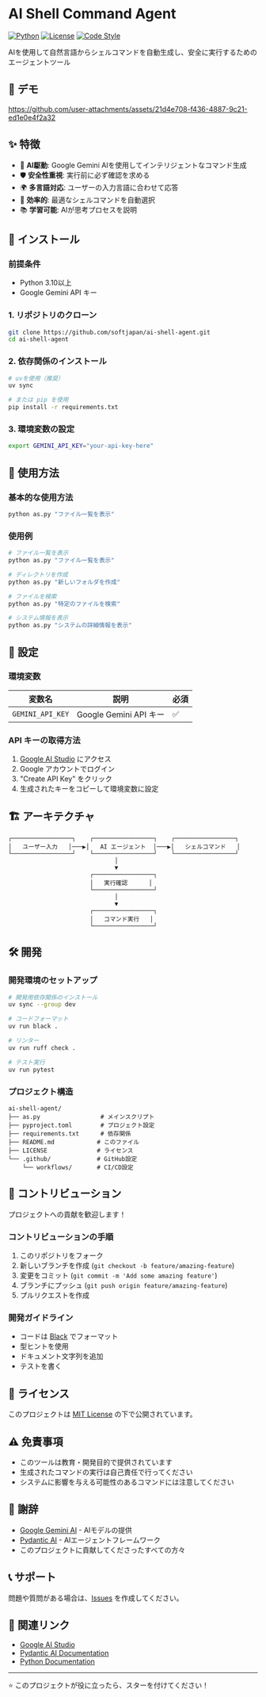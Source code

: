 # AI Shell Command Agent

[![Python](https://img.shields.io/badge/Python-3.10+-blue.svg)](https://www.python.org/downloads/)
[![License](https://img.shields.io/badge/License-MIT-green.svg)](LICENSE)
[![Code Style](https://img.shields.io/badge/code%20style-black-000000.svg)](https://github.com/psf/black)

AIを使用して自然言語からシェルコマンドを自動生成し、安全に実行するためのエージェントツール

## 🎥 デモ

https://github.com/user-attachments/assets/21d4e708-f436-4887-9c21-ed1e0e4f2a32

## ✨ 特徴

- 🤖 **AI駆動**: Google Gemini AIを使用してインテリジェントなコマンド生成
- 🛡️ **安全性重視**: 実行前に必ず確認を求める
- 🌍 **多言語対応**: ユーザーの入力言語に合わせて応答
- 🚀 **効率的**: 最適なシェルコマンドを自動選択
- 📚 **学習可能**: AIが思考プロセスを説明

## 🚀 インストール

### 前提条件

- Python 3.10以上
- Google Gemini API キー

### 1. リポジトリのクローン

```bash
git clone https://github.com/softjapan/ai-shell-agent.git
cd ai-shell-agent
```

### 2. 依存関係のインストール

```bash
# uvを使用（推奨）
uv sync

# または pip を使用
pip install -r requirements.txt
```

### 3. 環境変数の設定

```bash
export GEMINI_API_KEY="your-api-key-here"
```

## 📖 使用方法

### 基本的な使用方法

```bash
python as.py "ファイル一覧を表示"
```

### 使用例

```bash
# ファイル一覧を表示
python as.py "ファイル一覧を表示"

# ディレクトリを作成
python as.py "新しいフォルダを作成"

# ファイルを検索
python as.py "特定のファイルを検索"

# システム情報を表示
python as.py "システムの詳細情報を表示"
```

## 🔧 設定

### 環境変数

| 変数名 | 説明 | 必須 |
|--------|------|------|
| `GEMINI_API_KEY` | Google Gemini API キー | ✅ |

### API キーの取得方法

1. [Google AI Studio](https://makersuite.google.com/app/apikey) にアクセス
2. Google アカウントでログイン
3. "Create API Key" をクリック
4. 生成されたキーをコピーして環境変数に設定

## 🏗️ アーキテクチャ

```
┌─────────────────┐    ┌─────────────────┐    ┌─────────────────┐
│   ユーザー入力   │───▶│   AI エージェント  │───▶│   シェルコマンド   │
└─────────────────┘    └─────────────────┘    └─────────────────┘
                              │
                              ▼
                       ┌─────────────────┐
                       │   実行確認      │
                       └─────────────────┘
                              │
                              ▼
                       ┌─────────────────┐
                       │   コマンド実行   │
                       └─────────────────┘
```

## 🛠️ 開発

### 開発環境のセットアップ

```bash
# 開発用依存関係のインストール
uv sync --group dev

# コードフォーマット
uv run black .

# リンター
uv run ruff check .

# テスト実行
uv run pytest
```

### プロジェクト構造

```
ai-shell-agent/
├── as.py                 # メインスクリプト
├── pyproject.toml        # プロジェクト設定
├── requirements.txt      # 依存関係
├── README.md            # このファイル
├── LICENSE              # ライセンス
└── .github/             # GitHub設定
    └── workflows/       # CI/CD設定
```

## 🤝 コントリビューション

プロジェクトへの貢献を歓迎します！

### コントリビューションの手順

1. このリポジトリをフォーク
2. 新しいブランチを作成 (`git checkout -b feature/amazing-feature`)
3. 変更をコミット (`git commit -m 'Add some amazing feature'`)
4. ブランチにプッシュ (`git push origin feature/amazing-feature`)
5. プルリクエストを作成

### 開発ガイドライン

- コードは [Black](https://github.com/psf/black) でフォーマット
- 型ヒントを使用
- ドキュメント文字列を追加
- テストを書く

## 📝 ライセンス

このプロジェクトは [MIT License](LICENSE) の下で公開されています。

## ⚠️ 免責事項

- このツールは教育・開発目的で提供されています
- 生成されたコマンドの実行は自己責任で行ってください
- システムに影響を与える可能性のあるコマンドには注意してください

## 🙏 謝辞

- [Google Gemini AI](https://ai.google.dev/) - AIモデルの提供
- [Pydantic AI](https://ai.pydantic.dev/) - AIエージェントフレームワーク
- このプロジェクトに貢献してくださったすべての方々

## 📞 サポート

問題や質問がある場合は、[Issues](https://github.com/softjapan/ai-shell-agent/issues) を作成してください。

## 🔗 関連リンク

- [Google AI Studio](https://makersuite.google.com/app/apikey)
- [Pydantic AI Documentation](https://ai.pydantic.dev/)
- [Python Documentation](https://docs.python.org/)

---

⭐ このプロジェクトが役に立ったら、スターを付けてください！
